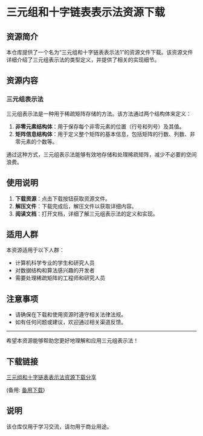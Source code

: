 # 三元组和十字链表表示法资源下载

## 资源简介

本仓库提供了一个名为“三元组和十字链表表示法1”的资源文件下载。该资源文件详细介绍了三元组表示法的类型定义，并提供了相关的实现细节。

## 资源内容

### 三元组表示法

三元组表示法是一种用于稀疏矩阵存储的方法。该方法通过两个结构体来定义：

1. **非零元素结构体**：用于保存每个非零元素的位置（行号和列号）及其值。
2. **矩阵信息结构体**：用于定义整个矩阵的基本信息，包括矩阵的行数、列数、非零元素的个数等。

通过这种方式，三元组表示法能够有效地存储和处理稀疏矩阵，减少不必要的空间浪费。

## 使用说明

1. **下载资源**：点击下载按钮获取资源文件。
2. **解压文件**：下载完成后，解压文件以获取详细内容。
3. **阅读文档**：打开文档，详细了解三元组表示法的定义和实现。

## 适用人群

本资源适用于以下人群：

- 计算机科学专业的学生和研究人员
- 对数据结构和算法感兴趣的开发者
- 需要处理稀疏矩阵的工程师和研究人员

## 注意事项

- 请确保在下载和使用资源时遵守相关法律法规。
- 如有任何问题或建议，欢迎通过相关渠道反馈。

---

希望本资源能够帮助您更好地理解和应用三元组表示法！

## 下载链接
[三元组和十字链表表示法资源下载分享](https://pan.quark.cn/s/b0e10ecfa51f) 

(备用: [备用下载](https://pan.baidu.com/s/1x5YSRGTdjIb9FNT8hBtIAQ?pwd=1234))

## 说明

该仓库仅用于学习交流，请勿用于商业用途。

